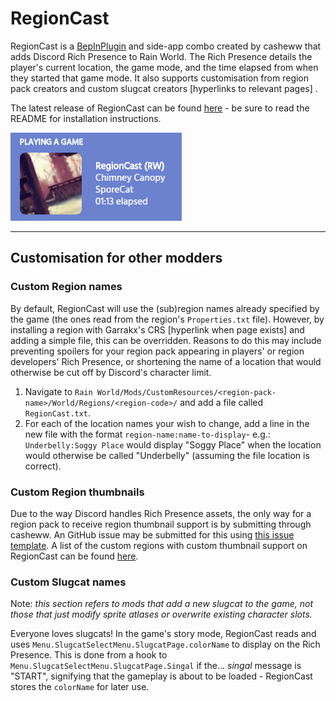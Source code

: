 # RegionCast

RegionCast is a [BepInPlugin](https://rain-world-modding.github.io/rain-world-modding/pages/creating-mods/BepInPlugins.html) and side-app combo created by casheww that adds Discord Rich Presence to Rain World. The Rich Presence details the player's current location, the game mode, and the time elapsed from when they started that game mode. It also supports customisation from region pack creators and custom slugcat creators [hyperlinks to relevant pages] . 

The latest release of RegionCast can be found [here](https://github.com/casheww/RW-RegionCast/releases/latest) - be sure to read the README for installation instructions. 

![RegionCast demo](../../assets/regioncast/regcast-sporecat.png)



---

## Customisation for other modders

### Custom Region names

By default, RegionCast will use the (sub)region names already specified by the game (the ones read from the region's `Properties.txt` file). However, by installing a region with Garrakx's CRS [hyperlink when page exists] and adding a simple file, this can be overridden. Reasons to do this may include preventing spoilers for your region pack appearing in players' or region developers' Rich Presence, or shortening the name of a location that would otherwise be cut off by Discord's character limit.

1. Navigate to `Rain World/Mods/CustomResources/<region-pack-name>/World/Regions/<region-code>/` and add a file called `RegionCast.txt`. 
2. For each of the location names your wish to change, add a line in the new file with the format `region-name:name-to-display`- e.g.: `Underbelly:Soggy Place` would display "Soggy Place" when the location would otherwise be called "Underbelly" (assuming the file location is correct).



### Custom Region thumbnails

Due to the way Discord handles Rich Presence assets, the only way for a region pack to receive region thumbnail support is by submitting through casheww. An GitHub issue may be submitted for this using [this issue template](https://github.com/casheww/RW-RegionCast/issues/new?assignees=casheww&labels=custom+region+req&template=custom-region-request.md&title=Custom+Region+%3A+%5BRegion+name%5D). A list of the custom regions with custom thumbnail support on RegionCast can be found [here](https://casheww.github.io/RW-RegionCast/). 



### Custom Slugcat names

Note: *this section refers to mods that add a new slugcat to the game, not those that just modify sprite atlases or overwrite existing character slots.*

Everyone loves slugcats!
In the game's story mode, RegionCast reads and uses `Menu.SlugcatSelectMenu.SlugcatPage.colorName` to display on the Rich Presence. This is done from a hook to `Menu.SlugcatSelectMenu.SlugcatPage.Singal` if the... *singal* message is "START", signifying that the gameplay is about to be loaded - RegionCast stores the `colorName` for later use.